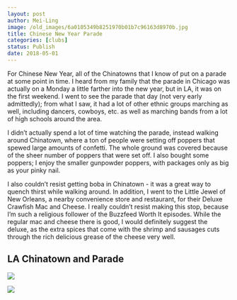 ```yaml
---
layout: post
author: Mei-Ling
image: /old_images/6a0105349b8251970b01b7c96163d8970b.jpg
title: Chinese New Year Parade
categories: [clubs]
status: Publish
date: 2018-05-01
---
```


For Chinese New Year, all of the Chinatowns that I know of put on a parade at some point in time. I heard from my family that the parade in Chicago was actually on a Monday a little farther into the new year, but in LA, it was on the first weekend. I went to see the parade that day (not very early admittedly); from what I saw, it had a lot of other ethnic groups marching as well, including dancers, cowboys, etc. as well as marching bands from a lot of high schools around the area.

I didn’t actually spend a lot of time watching the parade, instead walking around Chinatown, where a ton of people were setting off poppers that spewed large amounts of confetti. The whole ground was covered because of the sheer number of poppers that were set off. I also bought some poppers; I enjoy the smaller gunpowder poppers, with packages only as big as your pinky nail.

I also couldn’t resist getting boba in Chinatown - it was a great way to quench thirst while walking around. In addition, I went to the Little Jewel of New Orleans, a nearby convenience store and restaurant, for their Deluxe Crawfish Mac and Cheese. I really couldn’t resist making this stop, because I’m such a religious follower of the Buzzfeed Worth It episodes. While the regular mac and cheese there is good, I would definitely suggest the deluxe, as the extra spices that come with the shrimp and sausages cuts through the rich delicious grease of the cheese very well.

## LA Chinatown and Parade

![](/old_images/6a0105349b8251970b01b7c96163d4970b.jpg)

![](/old_images/6a0105349b8251970b01b7c96163d0970b.jpg)
